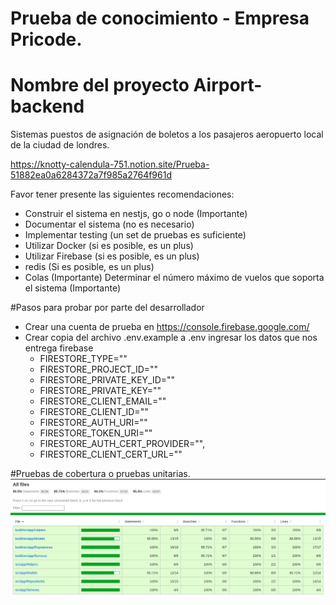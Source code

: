 # Prueba de conocimiento - Empresa Pricode.
# Nombre del proyecto Airport-backend
Sistemas puestos de asignación de boletos a los pasajeros aeropuerto local de la ciudad de londres.

https://knotty-calendula-751.notion.site/Prueba-51882ea0a6284372a7f985a2764f961d

Favor tener presente las siguientes recomendaciones:
* Construir el sistema en nestjs, go o node  (Importante)
* Documentar el sistema (no es necesario)
* Implementar testing (un set de pruebas es suficiente)
* Utilizar Docker (si es posible, es un plus)
* Utilizar Firebase (si es posible, es un plus)
* redis (Si es posible, es un plus)
* Colas (Importante)
Determinar el número máximo de vuelos que soporta el sistema (Importante)

#Pasos para probar por parte del desarrollador
* Crear una cuenta de prueba en https://console.firebase.google.com/
* Crear copia del archivo .env.example a .env ingresar los datos que nos entrega firebase
  * FIRESTORE_TYPE=""
  * FIRESTORE_PROJECT_ID=""
  * FIRESTORE_PRIVATE_KEY_ID=""
  * FIRESTORE_PRIVATE_KEY=""
  * FIRESTORE_CLIENT_EMAIL=""
  * FIRESTORE_CLIENT_ID=""
  * FIRESTORE_AUTH_URI=""
  * FIRESTORE_TOKEN_URI=""
  * FIRESTORE_AUTH_CERT_PROVIDER="",
  * FIRESTORE_CLIENT_CERT_URL=""

#Pruebas de cobertura o pruebas unitarias.
![img.png](./doc/covertura.png)